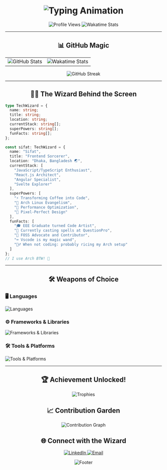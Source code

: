 <h1 align="center">
  <img src="https://readme-typing-svg.herokuapp.com?font=JetBrains+Mono&size=30&duration=4000&pause=500&color=B8BB26&center=true&vCenter=true&width=700&lines=Hey+there!+I'm+Sifat+%F0%9F%91%8B;Frontend+Wizard+from+Bangladesh+%E2%9C%A8;BTW%2C+I+use+Arch+%F0%9F%90%A7;Turning+Coffee+into+Code+%E2%98%95" alt="Typing Animation" />
</h1>

<div align="center">
  <img src="https://komarev.com/ghpvc/?username=mahi160&label=Profile+Views&color=B8BB26&style=flat" alt="Profile Views" />
  <img src="https://wakatime.com/badge/user/88e59008-5816-4f84-8871-f678c33d1ae3.svg" alt="Wakatime Stats" />
</div>

---

<div align="center">
  <h2>📊 GitHub Magic</h2>
  <table>
    <tr>
      <td>
        <img src="https://github-readme-stats.vercel.app/api?username=mahi160&show_icons=true&theme=gruvbox&hide_border=true&count_private=true" alt="GitHub Stats" />
      </td>
      <td>
        <img src="https://github-readme-stats.vercel.app/api/wakatime/?username=mahi160&theme=gruvbox&hide_border=true&layout=compact" alt="Wakatime Stats" />
      </td>
    </tr>
  </table>
  <img src="https://streak-stats.demolab.com?user=mahi160&theme=gruvbox&hide_border=true" alt="GitHub Streak" />
</div>

---

<h2 align="center">🧙‍♂️ The Wizard Behind the Screen</h2>

```ts
type TechWizard = {
  name: string;
  title: string;
  location: string;
  currentStack: string[];
  superPowers: string[];
  funFacts: string[];
};

const sifat: TechWizard = {
  name: "Sifat",
  title: "Frontend Sorcerer",
  location: "Dhaka, Bangladesh 🌏",
  currentStack: [
    "JavaScript/TypeScript Enthusiast",
    "React.js Architect",
    "Angular Specialist",
    "Svelte Explorer"
  ],
  superPowers: [
    "⚡ Transforming Coffee into Code",
    "🐧 Arch Linux Evangelism",
    "🚀 Performance Optimization",
    "🎨 Pixel-Perfect Design"
  ],
  funFacts: [
    "🎓 EEE Graduate turned Code Artist",
    "💼 Currently casting spells at QuestionPro",
    "🌟 FOSS Advocate and Contributor",
    "⌨️ Vscode is my magic wand",
    "🏃‍♂️ When not coding: probably ricing my Arch setup"
  ]
};
// I use Arch BTW! 🐧
```

---

<h2 align="center">🛠️ Weapons of Choice</h2>

### 🖥️ Languages
<p>
  <img src="https://skillicons.dev/icons?i=js,ts,html,css,sass,bash,python,rust,go" alt="Languages" />
</p>

### ⚙️ Frameworks & Libraries
<p>
  <img src="https://skillicons.dev/icons?i=react,angular,svelte,tailwind,shadcn,reactNative" alt="Frameworks & Libraries" />
</p>

### 🛠️ Tools & Platforms
<p>
  <img src="https://skillicons.dev/icons?i=docker,linux,arch,git,figma,vscode,neovim,jira" alt="Tools & Platforms" />
</p>

---

<h2 align="center">🏆 Achievement Unlocked!</h2>

<p align="center">
  <img src="https://github-profile-trophy.vercel.app/?username=mahi160&theme=gruvbox&margin-w=15&margin-h=15&no-bg=true&no-frame=true" alt="Trophies" />
</p>

<h2 align="center">📈 Contribution Garden</h2>

<p align="center">
  <img src="https://github-readme-activity-graph.vercel.app/graph?username=mahi160&theme=gruvbox&hide_border=true" alt="Contribution Graph" />
</p>

<h2 align="center">🌐 Connect with the Wizard</h2>

<p align="center">
  <a href="https://linkedin.com/in/mahi160" target="_blank">
    <img src="https://img.shields.io/badge/LinkedIn-B8BB26?style=for-the-badge&logo=linkedin&logoColor=black" alt="LinkedIn" />
  </a>
  <a href="mailto:omarsifat288@gmail.com">
    <img src="https://img.shields.io/badge/Email-B8BB26?style=for-the-badge&logo=gmail&logoColor=black" alt="Email" />
  </a>
</p>

<div align="center">
  <img src="https://raw.githubusercontent.com/catppuccin/catppuccin/main/assets/footers/gray0_ctp_on_line.svg?sanitize=true" alt="Footer" />
</div>

<!-- Easter Egg: Type 'sudo pacman -Syu happiness' in your terminal for instant joy! -->
